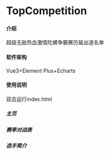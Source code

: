 # TopCompetition

#### 介绍
超级无敌热血激情陀螺争霸赛历届出道名单

#### 软件架构
Vue3+Element Plus+Echarts

#### 使用说明
双击运行index.html

##### 主页

##### 赛季对战表

##### 选手简介

